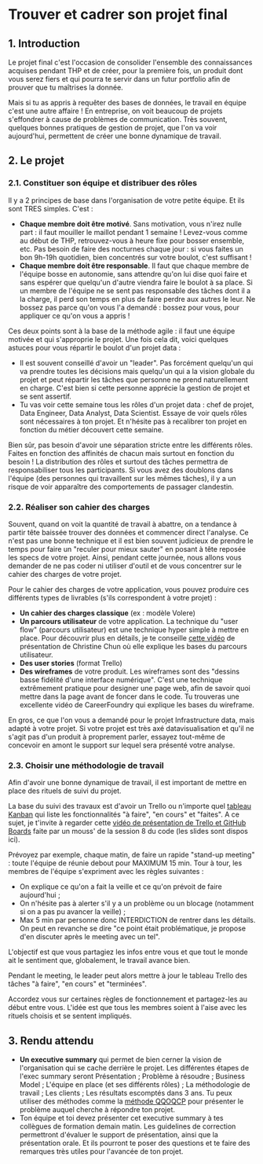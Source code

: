 # Trouver et cadrer son projet final

## 1. Introduction
Le projet final c'est l'occasion de consolider l'ensemble des connaissances acquises pendant THP et de créer, pour la première fois, un produit dont vous serez fiers et qui pourra te servir dans un futur portfolio afin de prouver que tu maîtrises la donnée.

Mais si tu as appris à requêter des bases de données, le travail en équipe c'est une autre affaire ! En entreprise, on voit beaucoup de projets s'effondrer à cause de problèmes de communication. Très souvent, quelques bonnes pratiques de gestion de projet, que l'on va voir aujourd'hui, permettent de créer une bonne dynamique de travail.

## 2. Le projet

### 2.1. Constituer son équipe et distribuer des rôles

Il y a 2 principes de base dans l'organisation de votre petite équipe. Et ils sont TRES simples. C'est :

- **Chaque membre doit être motivé**. Sans motivation, vous n'irez nulle part : il faut mouiller le maillot pendant 1 semaine ! Levez-vous comme au début de THP, retrouvez-vous à heure fixe pour bosser ensemble, etc. Pas besoin de faire des nocturnes chaque jour : si vous faites un bon 9h-19h quotidien, bien concentrés sur votre boulot, c'est suffisant !
- **Chaque membre doit être responsable**. Il faut que chaque membre de l'équipe bosse en autonomie, sans attendre qu'on lui dise quoi faire et sans espérer que quelqu'un d'autre viendra faire le boulot à sa place. Si un membre de l'équipe ne se sent pas responsable des tâches dont il a la charge, il perd son temps en plus de faire perdre aux autres le leur. Ne bossez pas parce qu'on vous l'a demandé : bossez pour vous, pour appliquer ce qu'on vous a appris !

Ces deux points sont à la base de la méthode agile : il faut une équipe motivée et qui s'approprie le projet. Une fois cela dit, voici quelques astuces pour vous répartir le boulot d'un projet data :

- Il est souvent conseillé d'avoir un "leader". Pas forcément quelqu'un qui va prendre toutes les décisions mais quelqu'un qui a la vision globale du projet et peut répartir les tâches que personne ne prend naturellement en charge. C'est bien si cette personne apprécie la gestion de projet et se sent assertif.
- Tu vas voir cette semaine tous les rôles d'un projet data : chef de projet, Data Engineer, Data Analyst, Data Scientist. Essaye de voir quels rôles sont nécessaires à ton projet. Et n'hésite pas à recalibrer ton projet en fonction du métier découvert cette semaine.

Bien sûr, pas besoin d'avoir une séparation stricte entre les différents rôles. Faites en fonction des affinités de chacun mais surtout en fonction du besoin ! La distribution des rôles et surtout des tâches permettra de responsabiliser tous les participants. Si vous avez des doublons dans l'équipe (des personnes qui travaillent sur les mêmes tâches), il y a un risque de voir apparaître des comportements de passager clandestin.

### 2.2. Réaliser son cahier des charges

Souvent, quand on voit la quantité de travail à abattre, on a tendance à partir tête baissée trouver des données et commencer direct l'analyse. Ce n'est pas une bonne technique et il est bien souvent judicieux de prendre le temps pour faire un "reculer pour mieux sauter" en posant à tête reposée les specs de votre projet. Ainsi, pendant cette journée, nous allons vous demander de ne pas coder ni utiliser d'outil et de vous concentrer sur le cahier des charges de votre projet.

Pour le cahier des charges de votre application, vous pouvez produire ces différents types de livrables (s'ils correspondent à votre projet) :
- **Un cahier des charges classique** (ex : modèle Volere)
- **Un parcours utilisateur** de votre application. La technique du "user flow" (parcours utilisateur) est une technique hyper simple à mettre en place. Pour découvrir plus en détails, je te conseille [cette vidéo](https://www.youtube.com/watch?v=TIV1y11xz7k) de présentation de Christine Chun où elle explique les bases du parcours utilisateur.
- **Des user stories** (format Trello)
- **Des wireframes** de votre produit. Les wireframes sont des "dessins basse fidélité d'une interface numérique". C'est une technique extrêmement pratique pour designer une page web, afin de savoir quoi mettre dans la page avant de foncer dans le code. Tu trouveras une excellente vidéo de CareerFoundry qui explique les bases du wireframe. 

En gros, ce que l'on vous a demandé pour le projet Infrastructure data, mais adapté à votre projet. Si votre projet est très axé datavisualisation et qu'il ne s'agit pas d'un produit à proprement parler, essayez tout-même de concevoir en amont le support sur lequel sera présenté votre analyse.


### 2.3. Choisir une méthodologie de travail

Afin d'avoir une bonne dynamique de travail, il est important de mettre en place des rituels de suivi du projet. 

La base du suivi des travaux est d'avoir un Trello ou n'importe quel [tableau Kanban](https://fr.wikipedia.org/wiki/Tableau_kanban) qui liste les fonctionnalités "à faire", "en cours" et "faites". A ce sujet, je t'invite à regarder cette [vidéo de présentation de Trello et GitHub Boards](https://www.youtube.com/watch?v=wJ5sRD0iiMk) faite par un mouss' de la session 8 du code (les slides sont dispos ici).

Prévoyez par exemple, chaque matin, de faire un rapide "stand-up meeting" : toute l'équipe de réunie debout pour MAXIMUM 15 min. Tour à tour, les membres de l'équipe s'expriment avec les règles suivantes :
- On explique ce qu'on a fait la veille et ce qu'on prévoit de faire aujourd'hui ;
- On n'hésite pas à alerter s'il y a un problème ou un blocage (notamment si on a pas pu avancer la veille) ;
- Max 5 min par personne donc INTERDICTION de rentrer dans les détails. On peut en revanche se dire "ce point était problématique, je propose d'en discuter après le meeting avec un tel".

L'objectif est que vous partagiez les infos entre vous et que tout le monde ait le sentiment que, globalement, le travail avance bien.

Pendant le meeting, le leader peut alors mettre à jour le tableau Trello des tâches "à faire", "en cours" et "terminées".

Accordez vous sur certaines règles de fonctionnement et partagez-les au début entre vous. L'idée est que tous les membres soient à l'aise avec les rituels choisis et se sentent impliqués.


## 3. Rendu attendu
- **Un executive summary** qui permet de bien cerner la vision de l'organisation qui se cache derrière le projet. Les différentes étapes de l'exec summary seront Présentation ; Problème à résoudre ; Business Model ; L'équipe en place (et ses différents rôles) ; La méthodologie de travail ; Les clients ; Les résultats escomptés dans 3 ans. Tu peux utiliser des méthodes comme la [méthode QQOQCP](https://qualiblog.fr/outils-et-methodes/methode-qqoqccp-outil-analyse-simple-et-performant/) pour présenter le problème auquel cherche à répondre ton projet.
- Ton équipe et toi devez présenter cet executive summary à tes collègues de formation demain matin. Les guidelines de correction permettront d'évaluer le support de présentation, ainsi que la présentation orale. Et ils pourront te poser des questions et te faire des remarques très utiles pour l'avancée de ton projet.
